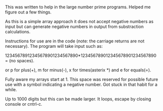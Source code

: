 This was written to help in the large number prime programs. Helped me figure out a few things.

As this is a simple array approach it does not accept negative numbers as input but can generate negative numbers in output from substraction calculations.

Instructions for use are in the code (note: the carriage returns are not necessary). The program will take input such as:

12345678912345678901234567890*123456789012345678901234567890=<return> (no spaces).

or p for plus(+), m for minus(-), x for times(asterix *) and e for equals(=).


Fully aware my arrays start at 1. This space was reserved for possible future use with a symbol indicating a negative number.
Got stuck in that habit for a while.

Up to 1000 digits but this can be made larger. It loops, escape by closing console or cntrl-c.
